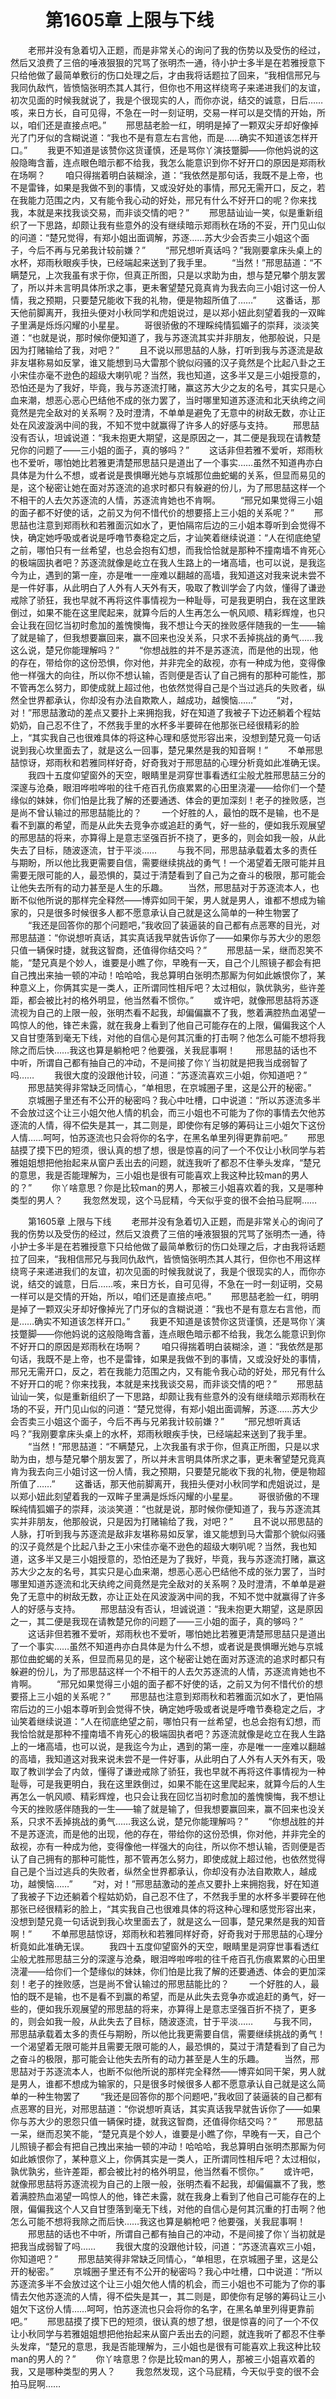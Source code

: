# 　　第1605章 上限与下线
　　老邢并没有急着切入正题，而是非常关心的询问了我的伤势以及受伤的经过，然后又浪费了三倍的唾液狠狠的咒骂了张明杰一通，待小护士多半是在若雅授意下只给他做了最简单敷衍的伤口处理之后，才由我将话题拉了回来，“我相信邢兄与我同仇敌忾，皆愤恼张明杰其人其行，但你也不用这样绕弯子来递进我们的友谊，初次见面的时候我就说了，我是个很现实的人，而你亦说，结交的诚意，日后……咳，来日方长，自可见得，不急在一时一刻证明，交易一样可以是交情的开始，所以，咱们还是直接点吧。”
　　邢思喆老脸一红，明明是掉了一颗双尖牙却好像掉光了门牙似的含糊说道：“我也不是有意左右言他，而是……确实不知道该怎样开口。”
　　我更不知道是该赞你这货谨慎，还是骂你丫演技蹩脚——你他妈说的这般隐晦含蓄，连点眼色暗示都不给我，我怎么能意识到你不好开口的原因是郑雨秋在场啊？
　　咱只得揣着明白装糊涂，道：“我依然是那句话，我既不是上帝，也不是雷锋，如果是我做不到的事情，又或没好处的事情，邢兄无需开口，反之，若在我能力范围之内，又有能令我心动的好处，邢兄有什么不好开口的呢？你来找我，本就是来找我谈交易，而非谈交情的吧？”
　　邢思喆讪讪一笑，似是重新组织了一下思路，却颇让我有些意外的没有继续暗示郑雨秋在场的不妥，开门见山似的问道：“楚兄觉得，有郑小姐出面调解，苏逐……苏大少会否卖三小姐这个面子，今后不再与兄弟我计较前嫌？”
　　“邢兄想听真话吗？”我刚要拿床头桌上的水杯，郑雨秋眼疾手快，已经端起来送到了我手里。
　　“当然！”邢思喆道：“不瞒楚兄，上次我虽有求于你，但真正所图，只是以求助为由，想与楚兄攀个朋友罢了，所以并未言明具体所求之事，更未奢望楚兄竟真肯为我去向三小姐讨这一份人情，我之预期，只要楚兄能收下我的礼物，便是物超所值了……”
　　这番话，那天他前脚离开，我扭头便对小秋同学和虎姐说过，是以郑小妞此刻望着我的一双眸子里满是烁烁闪耀的小星星。
　　哥很骄傲的不理睬纯情狐媚子的崇拜，淡淡笑道：“也就是说，那时候你便知道了，我与苏逐流其实并非朋友，他那般说，只是因为打赌输给了我，对吧？”
　　且不说以邢思喆的人脉，打听到我与苏逐流是敌非友堪称易如反掌，谁又能想到马大雷那个貌似闷骚的汉子竟然是个比起八卦之王小宋佳亦毫不逊色的超级大喇叭呢？当然，我也知道，这多半又是三小姐授意的，恐怕还是为了我好，毕竟，我与苏逐流打赌，赢这苏大少之友的名号，其实只是心血来潮，想恶心恶心巴结他不成的张力罢了，当时哪里知道苏逐流和北天纨绔之间竟然是完全敌对的关系啊？及时澄清，不单单是避免了无意中的树敌无数，亦让正处在风波漩涡中间的我，不知不觉中就赢得了许多人的好感与支持。
　　邢思喆没有否认，坦诚说道：“我未抱更大期望，这是原因之一，其二便是我现在请教楚兄你的问题了——三小姐的面子，真的够吗？”
　　这话非但若雅不爱听，郑雨秋也不爱听，哪怕她比若雅更清楚邢思喆只是道出了一个事实……虽然不知道冉亦白具体是为什么不想，或者说是畏惧曝光她与京城那位曲蛇蝎的关系，但显而易见的是，这个秘密让她在面对苏逐流的追求时都只有躲避的份儿，为了邢思喆这样一个不相干的人去欠苏逐流的人情，苏逐流肯她也不肯啊。
　　“邢兄如果觉得三小姐的面子都不好使的话，之前又为何不惜代价的想要搭上三小姐的关系呢？”
　　邢思喆也注意到郑雨秋和若雅面沉如水了，更怕隔帘后边的三小姐本尊听到会觉得不快，确定她呼吸或者说是呼噜节奏稳定之后，才讪笑着继续说道：“人在彻底绝望之前，哪怕只有一丝希望，也总会抱有幻想，而我恰恰就是那种不撞南墙不肯死心的极端固执者吧？苏逐流就像是屹立在我人生路上的一堵高墙，也可以说，是我迄今为止，遇到的第一座，亦是唯一一座难以翻越的高墙，我知道这对我来说未尝不是一件好事，从此明白了人外有人天外有天，吸取了教训学会了内敛，懂得了谦逊戒除了骄狂，我也早就不再将这件事情视为一种耻辱，可是我更明白，我在这里跌倒过，如果不能在这里爬起来，就算今后的人生再怎么一帆风顺、精彩辉煌，也只会让我在回忆当初时愈加的羞愧懊悔，我不想让今天的挫败感伴随我的一生——输了就是输了，但我想要赢回来，赢不回来也没关系，只求不丢掉挑战的勇气……我这么说，楚兄你能理解吗？”
　　“你想战胜的并不是苏逐流，而是他的出现，他的存在，带给你的这份恐惧，你对他，并非完全的敌视，亦有一种成为他，变得像他一样强大的向往，所以你不想认输，否则便是否认了自己拥有的那种可能性，那不管再怎么努力，即使成就上超过他，也依然觉得自己是个当过逃兵的失败者，纵然全世界都承认，你却没有办法自欺欺人，越成功，越懊恼……”
　　“对，对！”邢思喆激动的差点又要扑上来拥抱我，好在知道了我被子下边还躺着个程姑奶奶，自己忍不住了，不然我手里的水杯多半要碎在他那张已经很精彩的脸上，“其实我自己也很难具体的将这种心理和感觉形容出来，没想到楚兄竟一句话说到我心坎里面去了，就是这么一回事，楚兄果然是我的知音啊！”
　　不单邢思喆惊讶，郑雨秋和若雅同样好奇，好奇我对于邢思喆的心理分析竟如此准确无误。
　　我四十五度仰望窗外的天空，眼睛里是洞穿世事看透红尘般尤胜邢思喆三分的深邃与沧桑，眼泪哗啦哗啦的往千疮百孔伤痕累累的心田里浇灌——给你们一个楚缘似的妹妹，你们怕是比我了解的还要通透、体会的更加深刻！老子的挫败感，岂是尚不曾认输过的邢思喆能比的？
　　一个好胜的人，最怕的既不是输，也不是看不到赢的希望，而是从此失去竞争亦或追赶的勇气，好一些的，便如我乐观展望的邢思喆的将来，亦算得上是意志坚强百折不挠了，更多的，则会如我一般，从此失去了目标，随波逐流，甘于平淡……
　　与我不同，邢思喆承载着太多的责任与期盼，所以他比我更需要自信，需要继续挑战的勇气！一个渴望着无限可能并且需要无限可能的人，最恐惧的，莫过于清楚看到了自己为之奋斗的极限，那可能会让他失去所有的动力甚至是人生的乐趣。
　　当然，邢思喆对于苏逐流本人，也断不似他所说的那样完全释然——博弈如同干架，男人就是男人，谁都不想成为输家的，只是很多时候很多人都不愿意承认自己就是这么简单的一种生物罢了
　　“我还是回答你的那个问题吧，”我收回了装逼装的自己都有点恶寒的目光，对邢思喆道：“你说想听真话，其实真话我早就告诉你了——如果你与苏大少的恩怨只值一辆保时捷，就我这智商，还值得你结交吗？”
　　邢思喆一呆，继而忍笑不能，“楚兄真是个妙人，谁要是小瞧了你，早晚有一天，自己个儿照镜子都会有把自己拽出来抽一顿的冲动！哈哈哈，我总算明白张明杰那厮为何如此嫉恨你了，某种意义上，你俩其实是一类人，正所谓同性相斥吧？太过相似，孰优孰劣，些许差距，都会被比衬的格外明显，他当然看不惯你。”
　　或许吧，就像邢思喆将苏逐流视为自己的上限一般，张明杰看不起我，却偏偏赢不了我，憋着满腔热血渴望一鸣惊人的他，锋芒未露，就在我身上看到了他自己可能存在的上限，偏偏我这个人又自甘堕落到毫无下线，对他的自信心是何其沉重的打击啊？他怎么可能不想将我除之而后快……我这也算是躺枪吧？他要强，关我屁事啊！
　　邢思喆的话也不中听，所谓自己都有抽自己的冲动，不是间接了你丫当初就是把我当成弱智了吗……
　　我很大度的没跟他计较，问道：“苏逐流喜欢三小姐，你知道吧？”
　　邢思喆笑得非常缺乏同情心，“单相思，在京城圈子里，这是公开的秘密。”
　　京城圈子里还有不公开的秘密吗？我心中吐槽，口中说道：“所以苏逐流多半不会放过这个让三小姐欠他人情的机会，而三小姐也不可能为了你的事情去欠他苏逐流的人情，得不偿失是其一，其二则是，即使你有足够的筹码让三小姐欠下这份人情……呵呵，怕苏逐流也只会将你的名字，在黑名单里列得更靠前吧。”
　　邢思喆摸了摸下巴的短须，很认真的想了想，很是惊喜的问了一个不仅让小秋同学与若雅姐姐想把他抬起来从窗户丢出去的问题，就连我听了都忍不住拳头发痒，“楚兄的意思，我是否能理解为，三小姐也是很有可能喜欢上我这种比较man的男人的？”
　　你丫啥意思？你是比较man的男人，那被三小姐喜欢着的我，又是哪种类型的男人？
　　我忽然发现，这个马屁精，今天似乎变的很不会拍马屁啊……

　　第1605章 上限与下线
　　老邢并没有急着切入正题，而是非常关心的询问了我的伤势以及受伤的经过，然后又浪费了三倍的唾液狠狠的咒骂了张明杰一通，待小护士多半是在若雅授意下只给他做了最简单敷衍的伤口处理之后，才由我将话题拉了回来，“我相信邢兄与我同仇敌忾，皆愤恼张明杰其人其行，但你也不用这样绕弯子来递进我们的友谊，初次见面的时候我就说了，我是个很现实的人，而你亦说，结交的诚意，日后……咳，来日方长，自可见得，不急在一时一刻证明，交易一样可以是交情的开始，所以，咱们还是直接点吧。”
　　邢思喆老脸一红，明明是掉了一颗双尖牙却好像掉光了门牙似的含糊说道：“我也不是有意左右言他，而是……确实不知道该怎样开口。”
　　我更不知道是该赞你这货谨慎，还是骂你丫演技蹩脚——你他妈说的这般隐晦含蓄，连点眼色暗示都不给我，我怎么能意识到你不好开口的原因是郑雨秋在场啊？
　　咱只得揣着明白装糊涂，道：“我依然是那句话，我既不是上帝，也不是雷锋，如果是我做不到的事情，又或没好处的事情，邢兄无需开口，反之，若在我能力范围之内，又有能令我心动的好处，邢兄有什么不好开口的呢？你来找我，本就是来找我谈交易，而非谈交情的吧？”
　　邢思喆讪讪一笑，似是重新组织了一下思路，却颇让我有些意外的没有继续暗示郑雨秋在场的不妥，开门见山似的问道：“楚兄觉得，有郑小姐出面调解，苏逐……苏大少会否卖三小姐这个面子，今后不再与兄弟我计较前嫌？”
　　“邢兄想听真话吗？”我刚要拿床头桌上的水杯，郑雨秋眼疾手快，已经端起来送到了我手里。
　　“当然！”邢思喆道：“不瞒楚兄，上次我虽有求于你，但真正所图，只是以求助为由，想与楚兄攀个朋友罢了，所以并未言明具体所求之事，更未奢望楚兄竟真肯为我去向三小姐讨这一份人情，我之预期，只要楚兄能收下我的礼物，便是物超所值了……”
　　这番话，那天他前脚离开，我扭头便对小秋同学和虎姐说过，是以郑小妞此刻望着我的一双眸子里满是烁烁闪耀的小星星。
　　哥很骄傲的不理睬纯情狐媚子的崇拜，淡淡笑道：“也就是说，那时候你便知道了，我与苏逐流其实并非朋友，他那般说，只是因为打赌输给了我，对吧？”
　　且不说以邢思喆的人脉，打听到我与苏逐流是敌非友堪称易如反掌，谁又能想到马大雷那个貌似闷骚的汉子竟然是个比起八卦之王小宋佳亦毫不逊色的超级大喇叭呢？当然，我也知道，这多半又是三小姐授意的，恐怕还是为了我好，毕竟，我与苏逐流打赌，赢这苏大少之友的名号，其实只是心血来潮，想恶心恶心巴结他不成的张力罢了，当时哪里知道苏逐流和北天纨绔之间竟然是完全敌对的关系啊？及时澄清，不单单是避免了无意中的树敌无数，亦让正处在风波漩涡中间的我，不知不觉中就赢得了许多人的好感与支持。
　　邢思喆没有否认，坦诚说道：“我未抱更大期望，这是原因之一，其二便是我现在请教楚兄你的问题了——三小姐的面子，真的够吗？”
　　这话非但若雅不爱听，郑雨秋也不爱听，哪怕她比若雅更清楚邢思喆只是道出了一个事实……虽然不知道冉亦白具体是为什么不想，或者说是畏惧曝光她与京城那位曲蛇蝎的关系，但显而易见的是，这个秘密让她在面对苏逐流的追求时都只有躲避的份儿，为了邢思喆这样一个不相干的人去欠苏逐流的人情，苏逐流肯她也不肯啊。
　　“邢兄如果觉得三小姐的面子都不好使的话，之前又为何不惜代价的想要搭上三小姐的关系呢？”
　　邢思喆也注意到郑雨秋和若雅面沉如水了，更怕隔帘后边的三小姐本尊听到会觉得不快，确定她呼吸或者说是呼噜节奏稳定之后，才讪笑着继续说道：“人在彻底绝望之前，哪怕只有一丝希望，也总会抱有幻想，而我恰恰就是那种不撞南墙不肯死心的极端固执者吧？苏逐流就像是屹立在我人生路上的一堵高墙，也可以说，是我迄今为止，遇到的第一座，亦是唯一一座难以翻越的高墙，我知道这对我来说未尝不是一件好事，从此明白了人外有人天外有天，吸取了教训学会了内敛，懂得了谦逊戒除了骄狂，我也早就不再将这件事情视为一种耻辱，可是我更明白，我在这里跌倒过，如果不能在这里爬起来，就算今后的人生再怎么一帆风顺、精彩辉煌，也只会让我在回忆当初时愈加的羞愧懊悔，我不想让今天的挫败感伴随我的一生——输了就是输了，但我想要赢回来，赢不回来也没关系，只求不丢掉挑战的勇气……我这么说，楚兄你能理解吗？”
　　“你想战胜的并不是苏逐流，而是他的出现，他的存在，带给你的这份恐惧，你对他，并非完全的敌视，亦有一种成为他，变得像他一样强大的向往，所以你不想认输，否则便是否认了自己拥有的那种可能性，那不管再怎么努力，即使成就上超过他，也依然觉得自己是个当过逃兵的失败者，纵然全世界都承认，你却没有办法自欺欺人，越成功，越懊恼……”
　　“对，对！”邢思喆激动的差点又要扑上来拥抱我，好在知道了我被子下边还躺着个程姑奶奶，自己忍不住了，不然我手里的水杯多半要碎在他那张已经很精彩的脸上，“其实我自己也很难具体的将这种心理和感觉形容出来，没想到楚兄竟一句话说到我心坎里面去了，就是这么一回事，楚兄果然是我的知音啊！”
　　不单邢思喆惊讶，郑雨秋和若雅同样好奇，好奇我对于邢思喆的心理分析竟如此准确无误。
　　我四十五度仰望窗外的天空，眼睛里是洞穿世事看透红尘般尤胜邢思喆三分的深邃与沧桑，眼泪哗啦哗啦的往千疮百孔伤痕累累的心田里浇灌——给你们一个楚缘似的妹妹，你们怕是比我了解的还要通透、体会的更加深刻！老子的挫败感，岂是尚不曾认输过的邢思喆能比的？
　　一个好胜的人，最怕的既不是输，也不是看不到赢的希望，而是从此失去竞争亦或追赶的勇气，好一些的，便如我乐观展望的邢思喆的将来，亦算得上是意志坚强百折不挠了，更多的，则会如我一般，从此失去了目标，随波逐流，甘于平淡……
　　与我不同，邢思喆承载着太多的责任与期盼，所以他比我更需要自信，需要继续挑战的勇气！一个渴望着无限可能并且需要无限可能的人，最恐惧的，莫过于清楚看到了自己为之奋斗的极限，那可能会让他失去所有的动力甚至是人生的乐趣。
　　当然，邢思喆对于苏逐流本人，也断不似他所说的那样完全释然——博弈如同干架，男人就是男人，谁都不想成为输家的，只是很多时候很多人都不愿意承认自己就是这么简单的一种生物罢了
　　“我还是回答你的那个问题吧，”我收回了装逼装的自己都有点恶寒的目光，对邢思喆道：“你说想听真话，其实真话我早就告诉你了——如果你与苏大少的恩怨只值一辆保时捷，就我这智商，还值得你结交吗？”
　　邢思喆一呆，继而忍笑不能，“楚兄真是个妙人，谁要是小瞧了你，早晚有一天，自己个儿照镜子都会有把自己拽出来抽一顿的冲动！哈哈哈，我总算明白张明杰那厮为何如此嫉恨你了，某种意义上，你俩其实是一类人，正所谓同性相斥吧？太过相似，孰优孰劣，些许差距，都会被比衬的格外明显，他当然看不惯你。”
　　或许吧，就像邢思喆将苏逐流视为自己的上限一般，张明杰看不起我，却偏偏赢不了我，憋着满腔热血渴望一鸣惊人的他，锋芒未露，就在我身上看到了他自己可能存在的上限，偏偏我这个人又自甘堕落到毫无下线，对他的自信心是何其沉重的打击啊？他怎么可能不想将我除之而后快……我这也算是躺枪吧？他要强，关我屁事啊！
　　邢思喆的话也不中听，所谓自己都有抽自己的冲动，不是间接了你丫当初就是把我当成弱智了吗……
　　我很大度的没跟他计较，问道：“苏逐流喜欢三小姐，你知道吧？”
　　邢思喆笑得非常缺乏同情心，“单相思，在京城圈子里，这是公开的秘密。”
　　京城圈子里还有不公开的秘密吗？我心中吐槽，口中说道：“所以苏逐流多半不会放过这个让三小姐欠他人情的机会，而三小姐也不可能为了你的事情去欠他苏逐流的人情，得不偿失是其一，其二则是，即使你有足够的筹码让三小姐欠下这份人情……呵呵，怕苏逐流也只会将你的名字，在黑名单里列得更靠前吧。”
　　邢思喆摸了摸下巴的短须，很认真的想了想，很是惊喜的问了一个不仅让小秋同学与若雅姐姐想把他抬起来从窗户丢出去的问题，就连我听了都忍不住拳头发痒，“楚兄的意思，我是否能理解为，三小姐也是很有可能喜欢上我这种比较man的男人的？”
　　你丫啥意思？你是比较man的男人，那被三小姐喜欢着的我，又是哪种类型的男人？
　　我忽然发现，这个马屁精，今天似乎变的很不会拍马屁啊……
